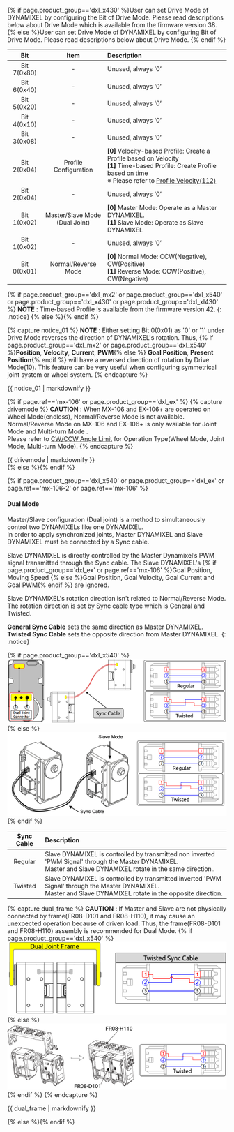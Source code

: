 {% if page.product_group=='dxl_x430' %}User can set Drive Mode of DYNAMIXEL by configuring the Bit of Drive Mode. Please read descriptions below about Drive Mode which is available from the firmware version 38.
{% else %}User can set Drive Mode of DYNAMIXEL by configuring Bit of Drive Mode. Please read descriptions below about Drive Mode. 
{% endif %}

|     Bit     |                Item                 | Description                                                                                                                                                                                                                                                                                                                                      |
|:-----------:|:-----------------------------------:|:-------------------------------------------------------------------------------------------------------------------------------------------------------------------------------------------------------------------------------------------------------------------------------------------------------------------------------------------------|
| Bit 7(0x80) |                  -                  | Unused, always ‘0’                                                                                                                                                                                                                                                                                                                               |
| Bit 6(0x40) |                  -                  | Unused, always ‘0’                                                                                                                                                                                                                                                                                                                               |
| Bit 5(0x20) |                  -                  | Unused, always ‘0’                                                                                                                                                                                                                                                                                                                               |
| Bit 4(0x10) |                  -                  | Unused, always ‘0’                                                                                                                                                                                                                                                                                                                               |
| Bit 3(0x08) |                  -                  | Unused, always ‘0’                                                                                                                                                                                         |{% if page.product_group=='dxl_x430' or page.product_group=='dxl_x540' or page.product_group=='dxl_xl430' or page.ref=='mx-106-2' %} |
| Bit 2(0x04) |        Profile Configuration        | **[0]** Velocity-based Profile:  Create a Profile based on Velocity<br />**[1]** Time-based Profile: Create Profile based on time <br />※ Please refer to [Profile Velocity(112)](#profile-velocity112) |{% else %}                                                                                                                              |
| Bit 2(0x04) |                  -                  | Unused, always ‘0’                                                                                                                                                                                          |{% endif %}{% if page.product_group=='dxl_x540' or page.product_group=='dxl_ex' or page.ref=='mx-106-2' or page.ref=='mx-106' %}    |
| Bit 1(0x02) | Master/Slave Mode<br />(Dual Joint) | **[0]** Master Mode: Operate as a Master DYNAMIXEL.<br />**[1]** Slave Mode: Operate as Slave DYNAMIXEL                                                                                                          |{% else %}                                                                                                                     |
| Bit 1(0x02) |                  -                  | Unused, always ‘0’                                                                                                                                                                                           |{% endif %}                                                                                                                        |
| Bit 0(0x01) |         Normal/Reverse Mode         | **[0]** Normal Mode: CCW(Negative), CW(Positive)<br />**[1]** Reverse Mode: CCW(Positive), CW(Negative)                                                                                                                                                                                                                                          |


{% if page.product_group=='dxl_mx2' or page.product_group=='dxl_x540' or page.product_group=='dxl_x430' or page.product_group=='dxl_xl430' %}
**NOTE** : Time-based Profile is available from the firmware version 42.
{: .notice}
{% else %}{% endif %}

{% capture notice_01 %}
**NOTE** : Either setting Bit 0(0x01) as '0' or '1' under Drive Mode reverses the direction of DYNAMIXEL's rotation. Thus, {% if page.product_group=='dxl_mx2' or page.product_group=='dxl_x540' %}**Position**, **Velocity**, **Current**, **PWM**{% else %} **Goal Position**, **Present Position**{% endif %} will have a reversed direction of rotation by Drive Mode(10). 
This feature can be very useful when configuring symmetrical joint system or wheel system.
{% endcapture %}
<div class="notice">{{ notice_01 | markdownify }}</div>

{% if page.ref=='mx-106' or page.product_group=='dxl_ex' %}
{% capture drivemode %}
**CAUTION** : When MX-106 and EX-106+ are operated on Wheel Mode(endless), Normal/Reverse Mode is not available.  
Normal/Reverse Mode on MX-106 and EX-106+ is only available for Joint Mode and Multi-turn Mode .  
Please refer to [CW/CCW Angle Limit](#cwccw-angle-limit6-8) for Operation Type(Wheel Mode, Joint Mode, Multi-turn Mode).
{% endcapture %}
<div class="notice--warning">{{ drivemode | markdownify }}</div>
{% else %}{% endif %}


{% if page.product_group=='dxl_x540' or page.product_group=='dxl_ex' or page.ref=='mx-106-2' or page.ref=='mx-106' %}
#### Dual Mode
Master/Slave configuration (Dual joint) is a method to simultaneously control two DYNAMIXELs like one DYNAMIXEL.  
In order to apply synchronized joints, Master DYNAMIXEL and Slave DYNAMIXEL must be connected by a Sync cable.  

Slave DYNAMIXEL is directly controlled by the Master Dynamixel’s PWM signal transmitted through the Sync cable. The Slave DYNAMIXEL's {% if page.product_group=='dxl_ex' or page.ref=='mx-106' %}Goal Position, Moving Speed {% else %}Goal Position, Goal Velocity, Goal Current and Goal PWM{% endif %} are ignored.

Slave DYNAMIXEL's rotation direction isn't related to Normal/Reverse Mode. The rotation direction is set by Sync cable type which is General and Twisted.

**General Sync Cable** sets the same direction as Master DYNAMIXEL.  
**Twisted Sync Cable** sets the opposite direction from Master DYNAMIXEL.
{: .notice}

{% if page.product_group=='dxl_x540' %}
![](/assets/images/dxl/x/x-series_dual_joint.png)
{% else %}
![](/assets/images/dxl/ex/ex-106_dual.png)
{% endif %}

| Sync Cable | Description                                                                                                                                                        |
|:---------------------:|:-------------------------------------------------------------------------------------------------------------------------------------------------------------------|
|        Regular        | Slave DYNAMIXEL is controlled by transmitted non inverted 'PWM Signal' through the Master DYNAMIXEL. <br>Master and Slave DYNAMIXEL rotate in the same direction.. |
|        Twisted        | Slave DYNAMIXEL is controlled by transmitted inverted 'PWM Signal' through the Master DYNAMIXEL. <br>Master and Slave DYNAMIXEL rotate in the opposite direction.  |

{% capture dual_frame %}
**CAUTION** : If Master and Slave are not physically connected by frame(FR08-D101 and FR08-H110), it may cause an unexpected operation because of driven load. Thus, the frame(FR08-D101 and FR08-H110) assembly is recommended for Dual Mode.
{% if page.product_group=='dxl_x540' %}
![](/assets/images/dxl/x/x-series_dual_joint_frame.png)
{% else %}
![](/assets/images/dxl/ex/ex-106+_fr08-h110_fr08-d101.png)
{% endif %}
{% endcapture %}
<div class="notice--warning">{{ dual_frame | markdownify }}</div>

{% else %}{% endif %}
